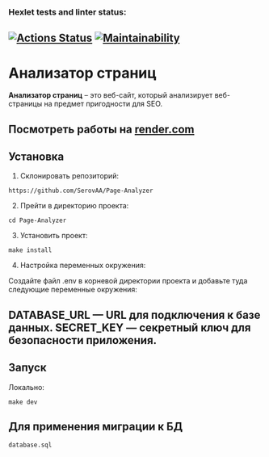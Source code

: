 ### Hexlet tests and linter status:
[![Actions Status](https://github.com/SerovAA/python-project-83/actions/workflows/hexlet-check.yml/badge.svg)](https://github.com/SerovAA/python-project-83/actions)
[![Maintainability](https://api.codeclimate.com/v1/badges/37f0abffea0aad3fdc79/maintainability)](https://codeclimate.com/github/SerovAA/python-project-83/maintainability)
---
# Анализатор страниц

**Анализатор страниц** – это веб-сайт, который анализирует веб-страницы на предмет пригодности для SEO.

Посмотреть работы на [render.com](https://page-analyzer-28ua.onrender.com)
---

## Установка

1. Склонировать репозиторий:
```
https://github.com/SerovAA/Page-Analyzer
```
2. Прейти в директорию проекта:
```
cd Page-Analyzer
```
3. Установить проект:
```
make install
```

4. Настройка переменных окружения:

Создайте файл .env в корневой директории проекта 
и добавьте туда следующие переменные окружения:

DATABASE_URL — URL для подключения к базе данных.
SECRET_KEY — секретный ключ для безопасности приложения.
---
## Запуск
Локально:
```
make dev
```

## Для применения миграции к БД
```
database.sql
```